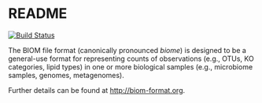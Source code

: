 README
======

[![Build Status](https://travis-ci.org/biom-format/biom-format.png?branch=master)](https://travis-ci.org/biom-format/biom-format)

The BIOM file format (canonically pronounced *biome*) is designed to be a general-use format for representing counts of observations (e.g., OTUs, KO categories, lipid types) in one or more biological samples (e.g., microbiome samples, genomes, metagenomes).

Further details can be found at http://biom-format.org.
